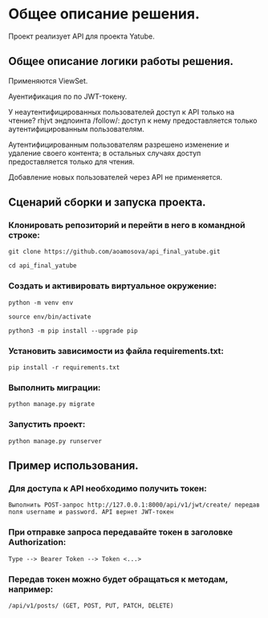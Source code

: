 # Общее описание решения.

Проект реализует API для проекта Yatube.

## Общее описание логики работы решения.

Применяются ViewSet.

Ауентификация по по JWT-токену.

У неаутентифицированных пользователей доступ к API только на чтение? rhjvt эндпоинта /follow/: доступ к нему предоставляется только аутентифицированным пользователям.

Аутентифицированным пользователям разрешено изменение и удаление своего контента; в остальных случаях доступ предоставляется только для чтения.

Добавление новых пользователей через API не применяется.

## Сценарий сборки и запуска проекта.

### Клонировать репозиторий и перейти в него в командной строке:

```
git clone https://github.com/aoamosova/api_final_yatube.git
```

```
cd api_final_yatube
```

### Cоздать и активировать виртуальное окружение:

```
python -m venv env
```

```
source env/bin/activate
```

```
python3 -m pip install --upgrade pip
```

### Установить зависимости из файла requirements.txt:

```
pip install -r requirements.txt
```

### Выполнить миграции:

```
python manage.py migrate
```

### Запустить проект:

```
python manage.py runserver
```

## Пример использования.

### Для доступа к API необходимо получить токен: 

```
Выполнить POST-запрос http://127.0.0.1:8000/api/v1/jwt/create/ передав поля username и password. API вернет JWT-токен
```

### При отправке запроса передавайте токен в заголовке Authorization: 

```
Type --> Bearer Token --> Token <...>
```

### Передав токен можно будет обращаться к методам, например: 

```
/api/v1/posts/ (GET, POST, PUT, PATCH, DELETE)
```